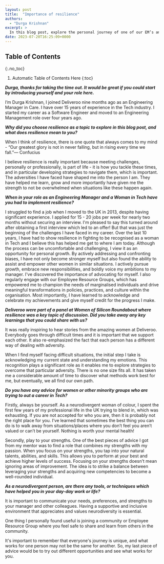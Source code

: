 ```yaml
---
layout: post
title:  "Importance of resilience"
authors:
  - "Durga Krishnan"
excerpt: >
  In this blog post, explore the personal journey of one of our EM’s and see how she has harnessed resilience in her career.
date: 2023-07-20T16:25:09+0000
---
```


## Table of Contents
{:.no_toc}

1. Automatic Table of Contents Here
{:toc}

***Durga, thanks for taking the time out. It would be great if you could start by introducing yourself and your role here.***

I’m Durga Krishnan, I joined Deliveroo nine months ago as an Engineering Manager in Care. I have over 15 years of experience in the Tech industry. I started my career as a Software Engineer and moved to an Engineering Management role over four years ago.


***Why did you choose resilience as a topic to explore in this blog post, and what does resilience mean to you?***

When I think of resilience, there is one quote that always comes to my mind - “Our greatest glory is not in never falling, but in rising every time we fall.”― Confucius

I believe resilience is really important because meeting challenges, personally or professionally, is part of life - it is how you tackle these times, and in particular developing strategies to navigate them, which is important. The adversities I have faced have shaped me into the person I am. They have helped me learn, grow and more importantly have given me the strength to not be overwhelmed when situations like these happen again.   


***When in your role as an Engineering Manager and a Woman in Tech have you had to implement resilience?***

I struggled to find a job when I moved to the UK in 2013, despite having significant experience. I applied for 15 - 20 jobs per week for nearly two months without securing an interview. I'm pleased to say this turned around after obtaining a first interview which led to an offer! But that was just the beginning of the challenges I have faced in my career. 
Over the last 10 years, I have had to show resilience in fighting to be recognised as a woman in Tech and I believe this has helped me get to where I am today. Although the process can be uncomfortable and challenging, I view it as an opportunity for personal growth. By actively addressing and confronting biases, I have not only become stronger myself but also found the ability to assist and empower other women in similar situations.
I actively pursue growth, embrace new responsibilities, and boldly voice my ambitions to my manager. I've discovered the importance of advocating for myself. I also regularly engage with our Employee Resource Groups, which has empowered me to champion the needs of marginalised individuals and drive meaningful transformations in policies, practices, and culture within the organisation. Most importantly, I have learned to acknowledge and celebrate my achievements and give myself credit for the progress I make. 



***Deliveroo were part of a panel at Women of Silicon Roundabout where resilience was a key topic of discussion. Did you take away any key learnings that you could share with us?***

It was really inspiring to hear stories from the amazing women at Deliveroo. Everybody goes through difficult times and it is important that we support each other. It also re-emphasized the fact that each person has a different way of dealing with adversity. 

When I find myself facing difficult situations, the initial step I take is acknowledging my current state and understanding my emotions. This recognition plays a significant role as it enables me to explore strategies to overcome that particular adversity. There is no one size fits all. It has taken me a considerable amount of time to discover what methods work best for me, but eventually, we all find our own path.


***Do you have any advice for women or other minority groups who are trying to out a career in Tech?***

Firstly, always be yourself. As a neurodivergent woman of colour, I spent the first few years of my professional life in the UK trying to blend in, which was exhausting. If you are not accepted for who you are, then it is probably not the right place for you. I’ve learned that sometimes the best thing you can do is to walk away from situations/places where you don’t feel you aren’t valued or can’t be yourself. Nothing is worth your mental health! 

Secondly, play to your strengths. One of the best pieces of advice I got from my mentor was to find a role that combines my strengths with my passion. When you focus on your strengths, you tap into your natural talents, abilities, and skills. This allows you to perform at your best and achieve higher levels of success. Focusing on your strengths doesn't mean ignoring areas of improvement. The idea is to strike a balance between leveraging your strengths and acquiring new competencies to become a well-rounded individual.


***As a neurodivergent person, are there any tools, or techniques which have helped you in your day-day work or life?***

It is important to communicate your needs, preferences, and strengths to your manager and other colleagues. Having a supportive and inclusive environment that appreciates and values neurodiversity is essential.

One thing I personally found useful is joining a community or Employee Resource Group where you feel safe to share and learn from others in the community. 

It's important to remember that everyone's journey is unique, and what works for one person may not be the same for another. So, my last piece of advice would be to try out different opportunities and see what works for you.
